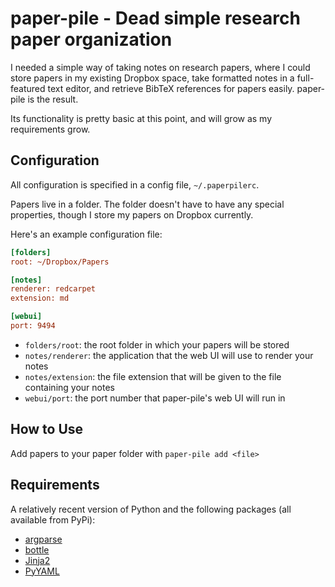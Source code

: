 paper-pile - Dead simple research paper organization
==========

I needed a simple way of taking notes on research papers, where I could store
papers in my existing Dropbox space, take formatted notes in a full-featured
text editor, and retrieve BibTeX references for papers easily. paper-pile is the
result.

Its functionality is pretty basic at this point, and will grow as my
requirements grow.

## Configuration

All configuration is specified in a config file, `~/.paperpilerc`.

Papers live in a folder. The folder doesn't have to have any special
properties, though I store my papers on Dropbox currently.

Here's an example configuration file:

```ini
[folders]
root: ~/Dropbox/Papers

[notes]
renderer: redcarpet
extension: md

[webui]
port: 9494
```

* `folders/root`: the root folder in which your papers will be stored
* `notes/renderer`: the application that the web UI will use to render your
notes
* `notes/extension`: the file extension that will be given to the file
containing your notes
* `webui/port`: the port number that paper-pile's web UI will run in

## How to Use

Add papers to your paper folder with `paper-pile add <file>`

## Requirements

A relatively recent version of Python and the following packages (all available
from PyPi):

* [argparse](http://pypi.python.org/pypi/argparse)
* [bottle](http://pypi.python.org/pypi/bottle/)
* [Jinja2](http://pypi.python.org/pypi/Jinja2/)
* [PyYAML](http://pypi.python.org/pypi/PyYAML/)
